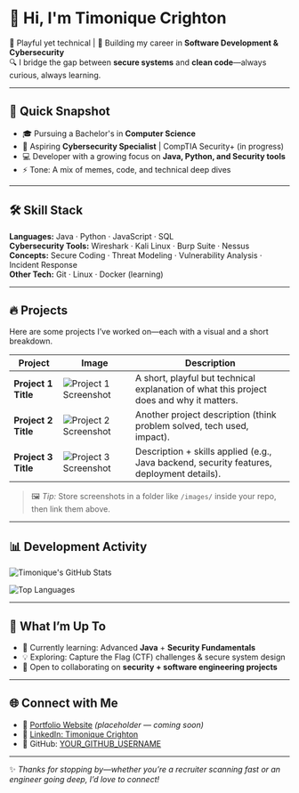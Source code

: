 # 👋 Hi, I'm Timonique Crighton  

🚀 Playful yet technical | 🎯 Building my career in **Software Development & Cybersecurity**  
🔍 I bridge the gap between **secure systems** and **clean code**—always curious, always learning.  

---

## 🌟 Quick Snapshot
- 🎓 Pursuing a Bachelor's in **Computer Science**  
- 🔐 Aspiring **Cybersecurity Specialist** | CompTIA Security+ (in progress)  
- 💻 Developer with a growing focus on **Java, Python, and Security tools**  
- ⚡ Tone: A mix of memes, code, and technical deep dives  

---

## 🛠️ Skill Stack  

**Languages:** Java · Python · JavaScript · SQL  
**Cybersecurity Tools:** Wireshark · Kali Linux · Burp Suite · Nessus  
**Concepts:** Secure Coding · Threat Modeling · Vulnerability Analysis · Incident Response  
**Other Tech:** Git · Linux · Docker (learning)  

---

## 🔥 Projects  

Here are some projects I’ve worked on—each with a visual and a short breakdown.  

| Project | Image | Description |
|---------|-------|-------------|
| **Project 1 Title** | ![Project 1 Screenshot](./images/project1.png) | A short, playful but technical explanation of what this project does and why it matters. |
| **Project 2 Title** | ![Project 2 Screenshot](./images/project2.png) | Another project description (think problem solved, tech used, impact). |
| **Project 3 Title** | ![Project 3 Screenshot](./images/project3.png) | Description + skills applied (e.g., Java backend, security features, deployment details). |

> 🖼️ *Tip:* Store screenshots in a folder like `/images/` inside your repo, then link them above.  

---

## 📊 Development Activity  

![Timonique's GitHub Stats](https://github-readme-stats.vercel.app/api?username=YOUR_GITHUB_USERNAME&show_icons=true&theme=tokyonight)  

![Top Languages](https://github-readme-stats.vercel.app/api/top-langs/?username=YOUR_GITHUB_USERNAME&layout=compact&theme=tokyonight)  

---

## 🎯 What I’m Up To
- 🌱 Currently learning: Advanced **Java** + **Security Fundamentals**  
- 💡 Exploring: Capture the Flag (CTF) challenges & secure system design  
- 🤝 Open to collaborating on **security + software engineering projects**  

---

## 🌐 Connect with Me  

- 📎 [Portfolio Website](https://your-portfolio.com) *(placeholder — coming soon)*  
- 💼 [LinkedIn: Timonique Crighton](https://www.linkedin.com/in/timonique-crighton-90475922a/)  
- 🐙 GitHub: [YOUR_GITHUB_USERNAME](https://github.com/YOUR_GITHUB_USERNAME)  

---

✨ *Thanks for stopping by—whether you’re a recruiter scanning fast or an engineer going deep, I’d love to connect!*  

